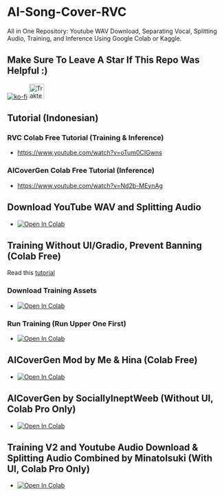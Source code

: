 # AI-Song-Cover-RVC
All in One Repository: Youtube WAV Download, Separating Vocal, Splitting Audio, Training, and Inference Using Google Colab or Kaggle.
## Make Sure To Leave A Star If This Repo Was Helpful :)
[![ko-fi](https://ko-fi.com/img/githubbutton_sm.svg)](https://ko-fi.com/R6R7AH1FA)
<a href="https://trakteer.id/ardha27">
    <img src="https://cdn.trakteer.id/images/embed/trbtn-red-1.png" alt="Trakteer" height="35">
</a>

## Tutorial (Indonesian)
### RVC Colab Free Tutorial (Training & Inference)
- https://www.youtube.com/watch?v=oTum0CIGwns
### AICoverGen Colab Free Tutorial (Inference)
- https://www.youtube.com/watch?v=Nd2b-MEynAg

## Download YouTube WAV and Splitting Audio
- [![Open In Colab](https://colab.research.google.com/assets/colab-badge.svg)](https://colab.research.google.com/github/ardha27/AI-Song-Cover-RVC/blob/main/Download_Youtube_WAV_and_Splitting_Audio.ipynb)

## Training Without UI/Gradio, Prevent Banning (Colab Free)
Read this [tutorial](https://noteardha.notion.site/noteardha/RVC-Training-69e4569b10ee429aae2a41bfb4bb18cc)
### Download Training Assets
- [![Open In Colab](https://colab.research.google.com/assets/colab-badge.svg)](https://colab.research.google.com/github/ardha27/AI-Song-Cover-RVC/blob/main/Download_Training_Assets.ipynb)
### Run Training (Run Upper One First)
- [![Open In Colab](https://colab.research.google.com/assets/colab-badge.svg)](https://colab.research.google.com/github/ardha27/AI-Song-Cover-RVC/blob/main/TrainingV2_NoUI.ipynb)

## AICoverGen Mod by Me & Hina (Colab Free)
- [![Open In Colab](https://colab.research.google.com/assets/colab-badge.svg)](https://github.com/ardha27/AI-Song-Cover-RVC/blob/main/Hina_Mod_AICoverGen_colab.ipynb)

## AICoverGen by SociallyIneptWeeb (Without UI, Colab Pro Only)
- [![Open In Colab](https://colab.research.google.com/assets/colab-badge.svg)](https://colab.research.google.com/github/ardha27/AICoverGen-NoUI-Colab/blob/main/CoverGen_No_UI.ipynb)

## Training V2 and Youtube Audio Download & Splitting Audio Combined by MinatoIsuki (With UI, Colab Pro Only)
- [![Open In Colab](https://colab.research.google.com/assets/colab-badge.svg)](https://colab.research.google.com/github/MinatoIsuki/AI-Song-Cover-RVC/blob/main/Training_V2_and_Youtube_Audio_Download_%26_Splitting_Audio_combined.ipynb)
